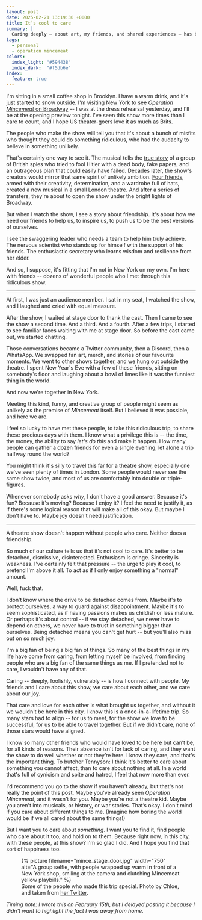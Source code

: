 ```yaml
---
layout: post
date: 2025-02-21 13:19:30 +0000
title: It’s cool to care
summary: |
  Caring deeply – about art, my friends, and shared experiences – has brought me so much joy.
tags:
  - personal
  - operation mincemeat
colors:
  index_light: "#594438"
  index_dark:  "#f5db6e"
index:
  feature: true
---
```

I'm sitting in a small coffee shop in Brooklyn.
I have a warm drink, and it's just started to snow outside.
I'm visiting New York to see [*Operation Mincemeat* on Broadway][oppy_mince] -- I was at the dress rehearsal yesterday, and I'll be at the opening preview tonight.
I've seen this show more times than I care to count, and I hope US theater-goers love it as much as Brits.

The people who make the show will tell you that it's about a bunch of misfits who thought they could do something ridiculous, who had the audacity to believe in something unlikely.

That's certainly one way to see it.
The musical tells the [true story] of a group of British spies who tried to fool Hitler with a dead body, fake papers, and an outrageous plan that could easily have failed.
Decades later, the show's creators would mirror that same spirit of unlikely ambition.
[Four friends][SpitLip], armed with their creativity, determination, and a wardrobe full of hats, created a new musical in a small London theatre.
And after a series of transfers, they're about to open the show under the bright lights of Broadway.

But when I watch the show, I see a story about friendship.
It's about how we need our friends to help us, to inspire us, to push us to be the best versions of ourselves.

I see the swaggering leader who needs a team to help him truly achieve.
The nervous scientist who stands up for himself with the support of his friends.
The enthusiastic secretary who learns wisdom and resilience from her elder.

And so, I suppose, it's fitting that I'm not in New York on my own.
I'm here with friends -- dozens of wonderful people who I met through this ridiculous show.

[oppy_mince]: https://operationbroadway.com
[true story]: https://en.wikipedia.org/wiki/Operation_Mincemeat
[SpitLip]: https://www.spitlip.uk/

---

At first, I was just an audience member.
I sat in my seat, I watched the show, and I laughed and cried with equal measure.

After the show, I waited at stage door to thank the cast.
Then I came to see the show a second time.
And a third.
And a fourth.
After a few trips, I started to see familiar faces waiting with me at stage door.
So before the cast came out, we started chatting.

Those conversations became a Twitter community, then a Discord, then a WhatsApp.
We swapped fan art, merch, and stories of our favourite moments.
We went to other shows together, and we hung out outside the theatre.
I spent New Year's Eve with a few of these friends, sitting on somebody's floor and laughing about a bowl of limes like it was the funniest thing in the world.

And now we're together in New York.

Meeting this kind, funny, and creative group of people might seem as unlikely as the premise of *Mincemeat* itself.
But I believed it was possible, and here we are.

I feel so lucky to have met these people, to take this ridiculous trip, to share these precious days with them.
I know what a privilege this is -- the time, the money, the ability to say *let's do this* and make it happen.
How many people can gather a dozen friends for even a single evening, let alone a trip halfway round the world?

You might think it's silly to travel this far for a theatre show, especially one we've seen plenty of times in London.
Some people would never see the same show twice, and most of us are comfortably into double or triple-figures.

Whenever somebody asks *why*, I don't have a good answer.
Because it's fun?
Because it's moving?
Because I enjoy it?
I feel the need to justify it, as if there's some logical reason that will make all of this okay.
But maybe I don't have to.
Maybe joy doesn't need justification.

---

A theatre show doesn't happen without people who care.
Neither does a friendship.

So much of our culture tells us that it's not cool to care.
It's better to be detached, dismissive, disinterested.
Enthusiasm is cringe.
Sincerity is weakness.
I've certainly felt that pressure -- the urge to play it cool, to pretend I'm above it all.
To act as if I only enjoy something a "normal" amount.

Well, fuck that.

I don’t know where the drive to be detached comes from.
Maybe it's to protect ourselves, a way to guard against disappointment.
Maybe it's to seem sophisticated, as if having passions makes us childish or less mature.
Or perhaps it's about control -- if we stay detached, we never have to depend on others, we never have to trust in something bigger than ourselves.
Being detached means you can't get hurt -- but you'll also miss out on so much joy.

I'm a big fan of being a big fan of things.
So many of the best things in my life have come from caring, from letting myself be involved, from finding people who are a big fan of the same things as me.
If I pretended not to care, I wouldn't have any of that.

Caring -- deeply, foolishly, vulnerably -- is how I connect with people.
My friends and I care about this show, we care about each other, and we care about our joy.

That care and love for each other is what brought us together, and without it we wouldn't be here in this city.
I know this is a once-in-a-lifetime trip.
So many stars had to align -- for us to meet, for the show we love to be successful, for us to be able to travel together.
But if we didn't care, none of those stars would have aligned.

I know so many other friends who would have loved to be here but can’t be, for all kinds of reasons.
Their absence isn't for lack of caring, and they want the show to do well whether or not they’re here.
I know they care, and that's the important thing.
To butcher Tennyson: I think it's better to care about something you cannot affect, than to care about nothing at all.
In a world that's full of cynicism and spite and hatred, I feel that now more than ever.

I'd recommend you go to the show if you haven't already, but that's not really the point of this post.
Maybe you've already seen *Operation Mincemeat*, and it wasn't for you.
Maybe you’re not a theatre kid.
Maybe you aren't into musicals, or history, or war stories.
That’s okay.
I don't mind if you care about different things to me.
(Imagine how boring the world would be if we all cared about the same things!)

But I want you to care about *something*.
I want you to find it, find people who care about it too, and hold on to them.
Because right now, in this city, with these people, at this show?
I'm so glad I did.
And I hope you find that sort of happiness too.

<figure>
  {%
    picture
    filename="mince_stage_door.jpg"
    width="750"
    alt="A group selfie, with people wrapped up warm in front of a New York shop, smiling at the camera and clutching Mincemeat yellow playbills."
  %}
  <figcaption>
    Some of the people who made this trip special.
    Photo by Chloe, and taken from <a href="https://x.com/chlxe29/status/1892079101873140102">her Twitter</a>.
  </figcaption>
</figure>

*Timing note: I wrote this on February 15th, but I delayed posting it because I didn't want to highlight the fact I was away from home.*
